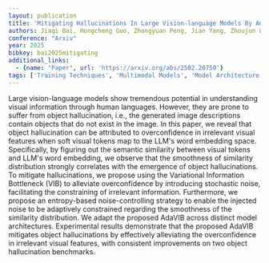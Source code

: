 ```yaml
---
layout: publication
title: 'Mitigating Hallucinations In Large Vision-language Models By Adaptively Constraining Information Flow'
authors: Jiaqi Bai, Hongcheng Guo, Zhongyuan Peng, Jian Yang, Zhoujun Li, Mohan Li, Zhihong Tian
conference: "Arxiv"
year: 2025
bibkey: bai2025mitigating
additional_links:
  - {name: "Paper", url: 'https://arxiv.org/abs/2502.20750'}
tags: ['Training Techniques', 'Multimodal Models', 'Model Architecture']
---
```

Large vision-language models show tremendous potential in understanding
visual information through human languages. However, they are prone to suffer
from object hallucination, i.e., the generated image descriptions contain
objects that do not exist in the image. In this paper, we reveal that object
hallucination can be attributed to overconfidence in irrelevant visual features
when soft visual tokens map to the LLM's word embedding space. Specifically, by
figuring out the semantic similarity between visual tokens and LLM's word
embedding, we observe that the smoothness of similarity distribution strongly
correlates with the emergence of object hallucinations. To mitigate
hallucinations, we propose using the Variational Information Bottleneck (VIB)
to alleviate overconfidence by introducing stochastic noise, facilitating the
constraining of irrelevant information. Furthermore, we propose an
entropy-based noise-controlling strategy to enable the injected noise to be
adaptively constrained regarding the smoothness of the similarity distribution.
We adapt the proposed AdaVIB across distinct model architectures. Experimental
results demonstrate that the proposed AdaVIB mitigates object hallucinations by
effectively alleviating the overconfidence in irrelevant visual features, with
consistent improvements on two object hallucination benchmarks.
